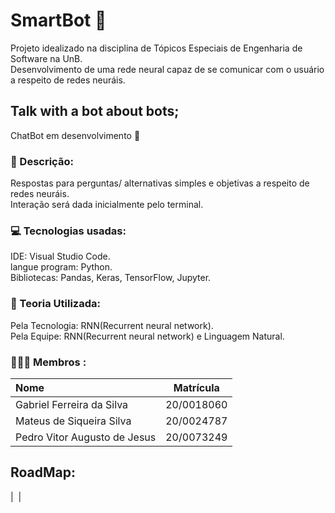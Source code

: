 # SmartBot 🤖
Projeto idealizado na disciplina de Tópicos Especiais de Engenharia de Software na UnB.
<br>Desenvolvimento de uma rede neural capaz de se comunicar com o usuário a respeito de redes neuráis. 

## Talk with a bot about bots;
ChatBot em desenvolvimento 🚧

### 💭 Descrição: 
Respostas para perguntas/ alternativas simples e objetivas a respeito de redes neuráis.
<br> Interação será dada inicialmente pelo terminal.
 
### 💻 Tecnologias usadas:
IDE: Visual Studio Code.
<br>langue program: Python.
<br>Bibliotecas: Pandas, Keras, TensorFlow, Jupyter.

### 📃 Teoria Utilizada:
Pela Tecnologia: RNN(Recurrent neural network).
<br>Pela Equipe: RNN(Recurrent neural network) e Linguagem Natural.

### 👦👦👦 Membros :
| Nome | Matrícula |
|:------------ |---|
| Gabriel Ferreira da Silva | 20/0018060 |
| Mateus de Siqueira Silva | 20/0024787 |
| Pedro Vitor Augusto de Jesus | 20/0073249 |

## RoadMap: 

| <img alt="" title="" src="https://github.com/Society-of-Innovations-and-Works/SmartBot-RASA/img/smartbot_2021-10-30_02.16am.png"> |
